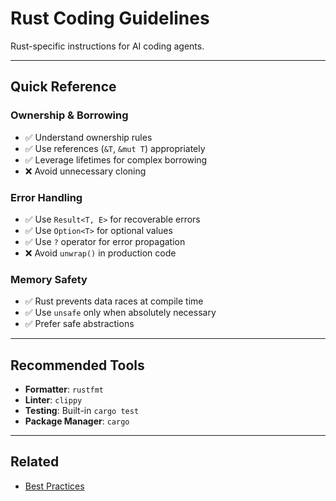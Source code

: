 # Rust Coding Guidelines

Rust-specific instructions for AI coding agents.

---

## Quick Reference

### Ownership & Borrowing
- ✅ Understand ownership rules
- ✅ Use references (`&T`, `&mut T`) appropriately
- ✅ Leverage lifetimes for complex borrowing
- ❌ Avoid unnecessary cloning

### Error Handling
- ✅ Use `Result<T, E>` for recoverable errors
- ✅ Use `Option<T>` for optional values
- ✅ Use `?` operator for error propagation
- ❌ Avoid `unwrap()` in production code

### Memory Safety
- ✅ Rust prevents data races at compile time
- ✅ Use `unsafe` only when absolutely necessary
- ✅ Prefer safe abstractions

---

## Recommended Tools
- **Formatter**: `rustfmt`
- **Linter**: `clippy`
- **Testing**: Built-in `cargo test`
- **Package Manager**: `cargo`

---

## Related
- [Best Practices](./best-practices.md)
